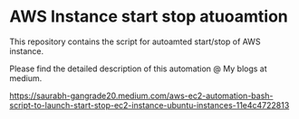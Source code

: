 # AWS Instance start stop atuoamtion
This repository contains the script for autoamted start/stop of AWS instance.

Please find the detailed description of this automation @ My blogs at medium.


https://saurabh-gangrade20.medium.com/aws-ec2-automation-bash-script-to-launch-start-stop-ec2-instance-ubuntu-instances-11e4c4722813

